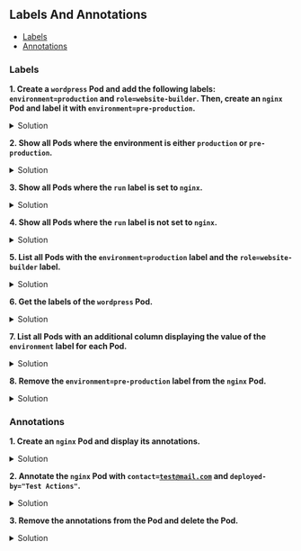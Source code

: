 ## Labels And Annotations

* [Labels](https://kubernetes.io/docs/concepts/overview/working-with-objects/labels/ "Labels")
* [Annotations](https://kubernetes.io/docs/concepts/overview/working-with-objects/annotations/ "Annotations")

### Labels

**1. Create a <code>wordpress</code> Pod and add the following labels: <code>environment=production</code> and <code>role=website-builder</code>. Then, create an <code>nginx</code> Pod and label it with <code>environment=pre-production</code>.**

<details><summary>Solution</summary>
<p>

```bash
kubectl run wordpress --image=wordpress
kubectl label pod wordpress environment=production role=website-builder
kubectl run nginx --image=nginx 
kubectl label pod nginx environment=pre-production
```

</p>
</details>


**2. Show all Pods where the environment is either <code>production</code> or <code>pre-production</code>.**

<details><summary>Solution</summary>
<p>

```bash
kubectl get pods -l 'environment in (production, pre-production)'
```

</p>
</details>


**3. Show all Pods where the <code>run</code> label is set to <code>nginx</code>.**

<details><summary>Solution</summary>
<p>

```bash
kubectl get pods -l run=nginx
```

</p>
</details>


**4. Show all Pods where the <code>run</code> label is not set to <code>nginx</code>.**

<details><summary>Solution</summary>
<p>

```bash
kubectl get pods -l run!=nginx
```

</p>
</details>


**5. List all Pods with the <code>environment=production</code> label and the <code>role=website-builder</code> label.**

<details><summary>Solution</summary>
<p>

```bash
kubectl get pods -l environment=production,role=website-builder
```

</p>
</details>


**6. Get the labels of the <code>wordpress</code> Pod.**

<details><summary>Solution</summary>
<p>

```bash
kubectl get pod wordpress --show-labels
```

</p>
</details>


**7. List all Pods with an additional column displaying the value of the <code>environment</code> label for each Pod.**

<details><summary>Solution</summary>
<p>

```bash
kubectl get pods -L environment
```

</p>
</details>


**8. Remove the <code>environment=pre-production</code> label from the <code>nginx</code> Pod.**

<details><summary>Solution</summary>
<p>

```bash
kubectl label pod nginx environment-
```

</p>
</details>


### Annotations

**1. Create an <code>nginx</code> Pod and display its annotations.**

<details><summary>Solution</summary>
<p>

```bash
kubectl run nginx --image=nginx
kubectl describe pod nginx
```

</p>
</details>


**2. Annotate the <code>nginx</code> Pod with <code>contact=test@mail.com</code> and <code>deployed-by="Test Actions"</code>.**

<details><summary>Solution</summary>
<p>

```bash
kubectl annotate pod nginx contact=test@mail.com deployed-by="Test Actions"
kubectl describe pod nginx
```

</p>
</details>


**3. Remove the annotations from the Pod and delete the Pod.**

<details><summary>Solution</summary>
<p>

```bash
kubectl annotate pod nginx contact- deployed-by-
kubectl describe pod nginx
kubectl delete pod nginx
```

</p>
</details>

